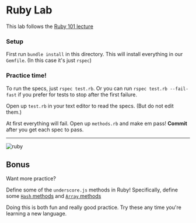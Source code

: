 # Ruby Lab

This lab follows the [Ruby 101 lecture](https://git.generalassemb.ly/wdi-nyc-thundercats/LECTURE_U04_D01_Ruby_101)

### Setup

First run `bundle install` in this directory.  This will install everything in our `Gemfile`.  (In this case it's just `rspec`)

### Practice time!

To run the specs, just `rspec test.rb`.  Or you can run `rspec test.rb --fail-fast` if you prefer for tests to stop after the first failure.

Open up `test.rb` in your text editor to read the specs.  (But do not edit them.)

At first everything will fail.  Open up `methods.rb` and make em pass!  **Commit** after you get each spec to pass.


---

![ruby](fun.png)


## Bonus

Want more practice?

Define some of the `underscore.js` methods in Ruby!  Specifically, define some [`Hash` methods](http://underscorejs.org/#objects) and [`Array` methods](http://underscorejs.org/#arrays)

Doing this is both fun and really good practice. Try these any time you're learning a new language.
